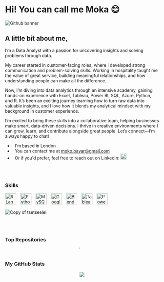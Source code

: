 Hi! You can call me Moka 😊
===================================================================================================================================================

![Github banner](https://github.com/user-attachments/assets/fa5d01ac-f399-4bb6-91a5-3909f16f5535)


A little bit about me,
---------------------

I’m a Data Analyst with a passion for uncovering insights and solving problems through data.

My career started in customer-facing roles, where I developed strong communication and problem-solving skills. Working in hospitality taught me the value of great service, building meaningful relationships, and how understanding people can make all the difference.

Now, I’m diving into data analytics through an intensive academy, gaining hands-on experience with Excel, Tableau, Power BI, SQL, Azure, Python, and R. It’s been an exciting journey learning how to turn raw data into valuable insights, and I love how it blends my analytical mindset with my background in customer experience.

I’m excited to bring these skills into a collaborative team, helping businesses make smart, data-driven decisions. I thrive in creative environments where I can grow, learn, and contribute alongside great people. Let’s connect—I’m always happy to chat!

*   I'm based in London
*   You can contact me at [moko.bayar@gmail.com](mailto:moko.bayar@gmail.com)
*   Or if you'd prefer, feel free to reach out on Linkedin: <a href="https://www.linkedin.com/in/tsetseelei-s-53139a2ba/" target="_blank" rel="noreferrer"> <picture> <source media="(prefers-color-scheme: dark)" srcset="https://raw.githubusercontent.com/danielcranney/readme-generator/main/public/icons/socials/linkedin-dark.svg" /> <source media="(prefers-color-scheme: light)" srcset="https://raw.githubusercontent.com/danielcranney/readme-generator/main/public/icons/socials/linkedin.svg" /> <img src="https://raw.githubusercontent.com/danielcranney/readme-generator/main/public/icons/socials/linkedin.svg" width="20" height="20" /> </picture> </a></p>
</div><br /><br />



### Skills


<p align="left">
  <a href="https://www.r-project.org/" target="_blank" rel="noreferrer"><img src="https://raw.githubusercontent.com/danielcranney/readme-generator/main/public/icons/skills/rlang-colored.svg" width="36" height="36" alt="R Language" style="margin-right: 10px;" /></a>
  <a href="https://www.python.org/" target="_blank" rel="noreferrer"><img src="https://raw.githubusercontent.com/danielcranney/readme-generator/main/public/icons/skills/python-colored.svg" width="36" height="36" alt="Python" style="margin-right: 10px;" /></a>
  <a href="https://www.mysql.com/" target="_blank" rel="noreferrer"><img src="https://raw.githubusercontent.com/danielcranney/readme-generator/main/public/icons/skills/mysql-colored.svg" width="36" height="36" alt="MySQL" style="margin-right: 10px;" /></a>
  <a href="https://cloud.google.com/" target="_blank" rel="noreferrer"><img src="https://raw.githubusercontent.com/danielcranney/readme-generator/main/public/icons/skills/googlecloud-colored.svg" width="36" height="36" alt="Google Cloud" style="margin-right: 10px;" /></a>
  <a href="https://www.blender.org/" target="_blank" rel="noreferrer"><img src="https://raw.githubusercontent.com/danielcranney/readme-generator/main/public/icons/skills/blender-colored.svg" width="36" height="36" alt="Blender" style="margin-right: 10px;" /></a>
  <a href="[https://public.tableau.com/app/profile/tsetseelei.sainbayar]" target="_blank" rel="noreferrer"><img src="https://www.svgrepo.com/download/354428/tableau-icon.svg" width="36" height="36" alt="Tableau" style="margin-right: 10px;" /></a>
  <a href="https://app.powerbi.com/" target="_blank" rel="noreferrer"><img src="https://cdn.worldvectorlogo.com/logos/power-bi.svg" width="36" height="36" alt="PowerBI" /></a>
</p>

![Copy of tsetseelei](https://github.com/user-attachments/assets/fc4bdfc8-53e7-40e7-afe5-59e8fb1904d8)
</div><br /><br />


### Top Repositories

<div style="display: flex; justify-content: space-around; flex-wrap: wrap;">
  
  <a href="https://github.com/TsetseeleiMoka/EDA-Project">
    <img width="45%" src="https://github-readme-stats.vercel.app/api/pin/?username=TsetseeleiMoka&repo=EDA-Project&title_color=facc15&text_color=facc15&icon_color=facc15&bg_color=ffffff&hide_border=true&locale=en" />
  </a>
</div>


### My GitHub Stats

<div style="display: flex; justify-content: center;">
  <img src="https://github-readme-stats.vercel.app/api?username=TsetseeleiMoka&show_icons=true&title_color=facc15&text_color=facc15&icon_color=facc15&bg_color=ffffff&hide_border=true&locale=en" />
</div>


